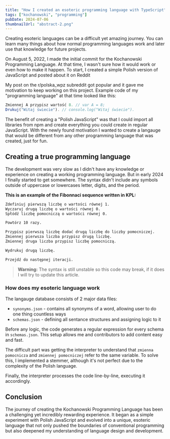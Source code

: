 ```yaml
---
title: "How I created an esoteric programming language with TypeScript"
tags: ["kochanowski", "programming"]
pubDate: 2024-07-06
thumbnailUrl: "abstract-2.png"
---
```


Creating esoteric languages can be a difficult yet amazing journey. You can learn many things about how normal programming languages work and later use that knowledge for future projects.

On August 5, 2022, I made the initial commit for the Kochanowski Programming Language. At that time, I wasn't sure how it would work or even how to make it happen. To start, I created a simple Polish version of JavaScript and posted about it on Reddit

My post on the r/polska_wpz subreddit got popular and it gave me motivation to keep working on this project. Example code of my "programming language" at that time looked like this:

```js
Zmiennej A przypisz wartość 8. // var A = 8;
Drukuj("Witaj świecie"). // console.log("Witaj świecie").
```

The benefit of creating a "Polish JavaScript" was that I could import all libraries from npm and create everything you could create in regular JavaScript. With the newly found motivation I wanted to create a langauge that would be different from any other programming language that was created, just for fun.

## Creating a true programming language

The development was very slow as I didn't have any knowledge or experience on creating a working programming language. But in early 2024 I finally started to get somewhere. The syntax didn't include any symbols outside of uppercase or lowercases letter, digits, and the period.

**This is an example of the Fibonnaci sequence written in KPL:**

```txt
Zdefiniuj pierwszą liczbę o wartości równej 1.
Wyczaruj drugą liczbę o wartości równej 0.
Spłódź liczbę pomocniczą o wartości równej 0.

Powtórz 10 razy.

Przypisz pierwszą liczbę dodać drugą liczbę do liczby pomocniczej.
Zmiennej pierwsza liczba przypisz drugą liczbę.
Zmiennej druga liczba przypisz liczbę pomocniczą.

Wydrukuj drugą liczbę.

Przejdź do następnej iteracji.
```

> **Warning:** The syntax is still unstable so this code may break, if it does I will try to update this article.

### How does my esoteric language work

The langauge database consists of 2 major data files:

- `synonyms.json` - contains all synonyms of a word, allowing user to do one thing countless ways
- `schemas.json` - defining all sentance structures and assigning logic to it

Before any logic, the code generates a regular expression for every schema in `schemas.json`. This setup allows me and contributors to add content easy and fast.

The difficult part was getting the interpreter to understand that `zmienna pomocnicza` and `zmiennej pomocniczej` refer to the same variable. To solve this, I implemented a stemmer, although it's not perfect due to the complexity of the Polish language.

Finally, the interpreter processes the code line-by-line, executing it accordingly.

## Conclusion

The journey of creating the Kochanowski Programming Language has been a challenging yet incredibly rewarding experience. It began as a simple experiment with Polish JavaScript and evolved into a unique, esoteric language that not only pushed the boundaries of conventional programming but also deepened my understanding of language design and development.
